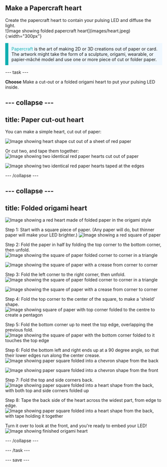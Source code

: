 ## Make a Papercraft heart

<div style="display: flex; flex-wrap: wrap">
<div style="flex-basis: 200px; flex-grow: 1; margin-right: 15px;">
Create the papercraft heart to contain your pulsing LED and diffuse the light. 
</div>
<div>
![Image showing folded papercraft heart](images/heart.jpeg){:width="300px"}
</div>
</div>

<p style="border-left: solid; border-width:10px; border-color: #0faeb0; background-color: aliceblue; padding: 10px;">
<span style="color: #0faeb0">Papercraft</span> is the art of making 2D or 3D creations out of paper or card. The artwork might take the form of a sculpture, origami, wearable, or papier-mâché model and use one or more piece of cut or folder paper.</p>

--- task ---

**Choose** Make a cut-out or a folded origami heart to put your pulsing LED inside.

--- collapse ---
---
title: Paper cut-out heart
---

You can make a simple heart, cut out of paper:

![Image showing heart shape cut out of a sheet of red paper](images/heart-cutout.png)

Or cut two, and tape them together:
![Image showing two identical red paper hearts cut out of paper](images/heart-cutout2.png)

![Image showing two identical red paper hearts taped at the edges](images/heart-cutout3.png)


--- /collapse ---


--- collapse ---
---
title: Folded origami heart
---

![Image showing a red heart made of folded paper in the origami style](images/heart.png)

Step 1: Start with a square piece of paper. (Any paper will do, but thinner paper will make your LED brighter.) 
![Image showing a red square of paper](images/heart1.png)


Step 2: Fold the paper in half by folding the top corner to the bottom corner, then unfold.
![Image showing the square of paper folded corner to corner in a triangle](images/heart2.png)

![Image showing the square of paper with a crease from corner to corner](images/heart3.png)


Step 3: Fold the left corner to the right corner, then unfold.
![Image showing the square of paper folded corner to corner in a triangle](images/heart4.png)

![Image showing the square of paper with a crease from corner to corner](images/heart5.png)


Step 4: Fold the top corner to the center of the square, to make a 'shield' shape.
![Image showing square of paper with top corner folded to the centre to create a pentagon](images/heart6.png)


Step 5: Fold the bottom corner up to meet the top edge, overlapping the previous fold.
![Image showing the square of paper with the bottom corner folded to it touches the top edge](images/heart7.png)

Step 6: Fold the bottom left and right ends up at a 90 degree angle, so that their lower edges run along the center crease.
![Image showing paper square folded into a chevron shape from the back](images/heart8.png)

![Image showing paper square folded into a chevron shape from the front](images/heart9.png)


Step 7: Fold the top and side corners back.
![Image showing paper square folded into a heart shape from the back, with both top and side corners folded up](images/heart10.png)

Step 8: Tape the back side of the heart across the widest part, from edge to edge.
![Image showing paper square folded into a heart shape from the back, with tape holding it together](images/heart11.png)

Turn it over to look at the front, and you're ready to embed your LED!
![Image showing finished origami heart](images/heart.png)


--- /collapse ---

--- /task ---

--- save ---


